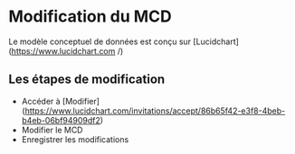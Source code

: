 # Modification du MCD 

Le modèle conceptuel de données est conçu sur [Lucidchart] (https://www.lucidchart.com /)

## Les étapes de modification 

* Accéder à [Modifier] (https://www.lucidchart.com/invitations/accept/86b65f42-e3f8-4beb-b4eb-06bf94909df2)
* Modifier le MCD 
* Enregistrer les modifications 

